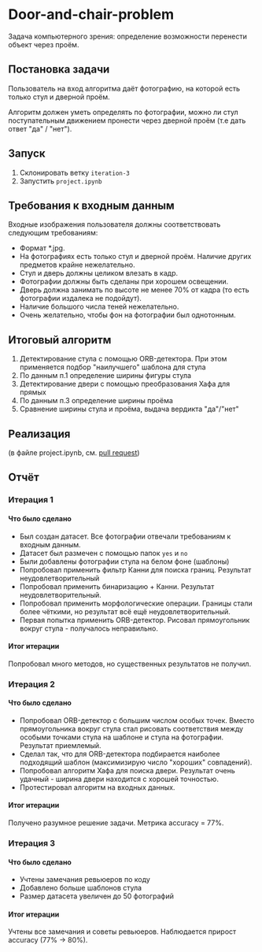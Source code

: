 # Door-and-chair-problem
Задача компьютерного зрения: определение возможности перенести объект через проём.

## Постановка задачи

Пользователь на вход алгоритма даёт фотографию, на которой есть только стул и дверной проём.

Алгоритм должен уметь определять по фотографии, можно ли стул поступательным движением пронести через дверной проём (т.е дать ответ "да" / "нет").

## Запуск
1. Склонировать ветку `iteration-3`
2. Запустить `project.ipynb`

## Требования к входным данным
 
Входные изображения пользователя должны соответствовать следующим требованиям:
 
- Формат *.jpg.
- На фотографиях есть только стул и дверной проём. Наличие других предметов крайне нежелательно.
- Стул и дверь должны целиком влезать в кадр.
- Фотографии должны быть сделаны при хорошем освещении.
- Дверь должна занимать по высоте не менее 70% от кадра (то есть фотографии издалека не подойдут).
- Наличие большого числа теней нежелательно.
- Очень желательно, чтобы фон на фотографии был однотонным.

## Итоговый алгоритм

1. Детектирование стула с помощью ORB-детектора. При этом применяется подбор "наилучшего" шаблона для стула
2. По данным п.1 определение ширины фигуры стула 
3. Детектирование двери с помощью преобразования Хафа для прямых
4. По данным п.3 определение ширины проёма
5. Сравнение ширины стула и проёма, выдача вердикта "да"/"нет"

## Реализация
(в файле project.ipynb, см. [pull request](https://github.com/Nikitagritsaenko/Door-and-chair-problem/tree/iteration-3))

## Отчёт

### Итерация 1

#### Что было сделано

- Был создан датасет. Все фотографии отвечали требованиям к входным данным.
- Датасет был размечен с помощью папок `yes` и `no`
- Были добавлены фотографии стула на белом фоне (шаблоны)
- Попробовал применить фильтр Канни для поиска границ. Результат неудовлетворительный
- Попробовал применить бинаризацию + Канни. Результат неудовлетворительный.
- Попробовал применить морфологические операции. Границы стали более чёткими, но результат всё ещё неудовлетворительный.
- Первая попытка применить ORB-детектор. Рисовал прямоугольник вокруг стула - получалось неправильно.

#### Итог итерации

Попробовал много методов, но существенных результатов не получил. 

### Итерация 2

#### Что было сделано

- Попробовал ORB-детектор с большим числом особых точек. Вместо прямоугольника вокруг стула стал рисовать соответствия между особыми точками стула на шаблоне и стула на фотографии. Результат приемлемый.
- Сделал так, что для ORB-детектора подбирается наиболее подходящий шаблон (максимизирую число "хороших" совпадений).
- Попробовал алгоритм Хафа для поиска двери. Результат очень удачный - ширина двери находится с хорошей точностью.
- Протестировал алгоритм на входных данных.

#### Итог итерации

Получено разумное решение задачи. Метрика accuracy = 77%.

### Итерация 3

#### Что было сделано

- Учтены замечания ревьюеров по коду
- Добавлено больше шаблонов стула
- Размер датасета увеличен до 50 фотографий

#### Итог итерации

Учтены все замечания и советы ревьюеров. Наблюдается прирост accuracy (77% -> 80%).

